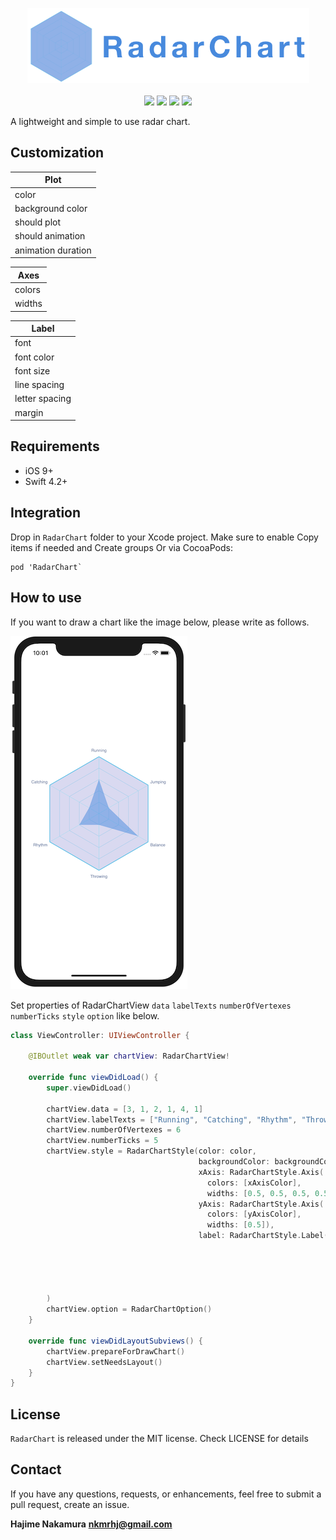 <p align="center">
	<img src="images/radar_chart.png">
	<br><br>
    <img src="https://img.shields.io/badge/platform-iOS%209%2B-blue.svg"/>
    <img src="https://img.shields.io/badge/language-swift%204.2-green.svg" />
    <img src="https://img.shields.io/badge/pod-v1.0.0-blue.svg" />
    <img src="https://img.shields.io/badge/license-MIT-lightgrey.svg" />
</p>

A lightweight and simple to use radar chart.

## Customization

| Plot               |
| ------------------ |
| color              |
| background color   |
| should plot        |
| should animation   |
| animation duration |

| Axes   |
| ------ |
| colors |
| widths |

| Label          |
| -------------- |
| font           |
| font color     |
| font size      |
| line spacing   |
| letter spacing |
| margin         |

## Requirements

- iOS 9+
- Swift 4.2+

## Integration

Drop in `RadarChart` folder to your Xcode project. Make sure to enable Copy items if needed and Create groups Or via CocoaPods:

```
pod 'RadarChart`
```

## How to use

If you want to draw a chart like the image below, please write as follows.

![](images/demo.png)

Set properties of RadarChartView `data` `labelTexts` `numberOfVertexes` `numberTicks` `style` `option` like below.

```swift
class ViewController: UIViewController {

    @IBOutlet weak var chartView: RadarChartView!

    override func viewDidLoad() {
        super.viewDidLoad()

        chartView.data = [3, 1, 2, 1, 4, 1]
        chartView.labelTexts = ["Running", "Catching", "Rhythm", "Throwing", "Balance", "Jumping"]
        chartView.numberOfVertexes = 6
        chartView.numberTicks = 5
        chartView.style = RadarChartStyle(color: color,
                                          backgroundColor: backgroundColor,
                                          xAxis: RadarChartStyle.Axis(
                                            colors: [xAxisColor],
                                            widths: [0.5, 0.5, 0.5, 0.5, 2.0]),
                                          yAxis: RadarChartStyle.Axis(
                                            colors: [yAxisColor],
                                            widths: [0.5]),
                                          label: RadarChartStyle.Label(fontName: "Helvetica",
                                                                       fontColor: fontColor,
                                                                       fontSize: 11,
                                                                       lineSpacing: 0,
                                                                       letterSpacing: 0,
                                                                       margin: 10)
        )
        chartView.option = RadarChartOption()
    }

    override func viewDidLayoutSubviews() {
        chartView.prepareForDrawChart()
        chartView.setNeedsLayout()
    }
}
```

## License

`RadarChart` is released under the MIT license. Check LICENSE for details

## Contact

If you have any questions, requests, or enhancements, feel free to submit a pull request, create an issue.

**Hajime Nakamura**
**nkmrhj@gmail.com**
